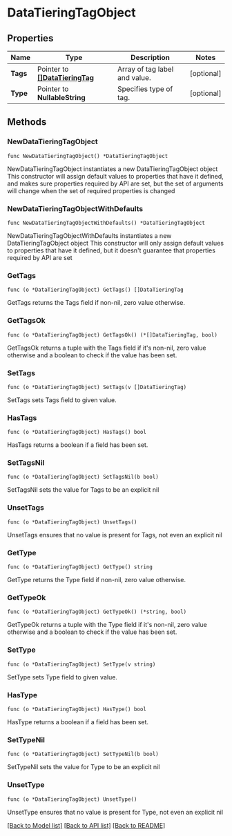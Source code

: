 # DataTieringTagObject

## Properties

Name | Type | Description | Notes
------------ | ------------- | ------------- | -------------
**Tags** | Pointer to [**[]DataTieringTag**](DataTieringTag.md) | Array of tag label and value. | [optional] 
**Type** | Pointer to **NullableString** | Specifies type of tag. | [optional] 

## Methods

### NewDataTieringTagObject

`func NewDataTieringTagObject() *DataTieringTagObject`

NewDataTieringTagObject instantiates a new DataTieringTagObject object
This constructor will assign default values to properties that have it defined,
and makes sure properties required by API are set, but the set of arguments
will change when the set of required properties is changed

### NewDataTieringTagObjectWithDefaults

`func NewDataTieringTagObjectWithDefaults() *DataTieringTagObject`

NewDataTieringTagObjectWithDefaults instantiates a new DataTieringTagObject object
This constructor will only assign default values to properties that have it defined,
but it doesn't guarantee that properties required by API are set

### GetTags

`func (o *DataTieringTagObject) GetTags() []DataTieringTag`

GetTags returns the Tags field if non-nil, zero value otherwise.

### GetTagsOk

`func (o *DataTieringTagObject) GetTagsOk() (*[]DataTieringTag, bool)`

GetTagsOk returns a tuple with the Tags field if it's non-nil, zero value otherwise
and a boolean to check if the value has been set.

### SetTags

`func (o *DataTieringTagObject) SetTags(v []DataTieringTag)`

SetTags sets Tags field to given value.

### HasTags

`func (o *DataTieringTagObject) HasTags() bool`

HasTags returns a boolean if a field has been set.

### SetTagsNil

`func (o *DataTieringTagObject) SetTagsNil(b bool)`

 SetTagsNil sets the value for Tags to be an explicit nil

### UnsetTags
`func (o *DataTieringTagObject) UnsetTags()`

UnsetTags ensures that no value is present for Tags, not even an explicit nil
### GetType

`func (o *DataTieringTagObject) GetType() string`

GetType returns the Type field if non-nil, zero value otherwise.

### GetTypeOk

`func (o *DataTieringTagObject) GetTypeOk() (*string, bool)`

GetTypeOk returns a tuple with the Type field if it's non-nil, zero value otherwise
and a boolean to check if the value has been set.

### SetType

`func (o *DataTieringTagObject) SetType(v string)`

SetType sets Type field to given value.

### HasType

`func (o *DataTieringTagObject) HasType() bool`

HasType returns a boolean if a field has been set.

### SetTypeNil

`func (o *DataTieringTagObject) SetTypeNil(b bool)`

 SetTypeNil sets the value for Type to be an explicit nil

### UnsetType
`func (o *DataTieringTagObject) UnsetType()`

UnsetType ensures that no value is present for Type, not even an explicit nil

[[Back to Model list]](../README.md#documentation-for-models) [[Back to API list]](../README.md#documentation-for-api-endpoints) [[Back to README]](../README.md)


